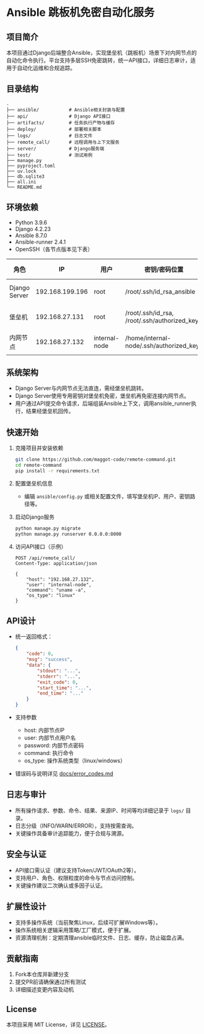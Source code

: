 
# Ansible 跳板机免密自动化服务

## 项目简介

本项目通过Django后端整合Ansible，实现堡垒机（跳板机）场景下对内网节点的自动化命令执行。平台支持多层SSH免密跳转，统一API接口，详细日志审计，适用于自动化运维和合规追踪。

## 目录结构

```
.
├── ansible/           # Ansible相关封装与配置
├── api/               # Django API接口
├── artifacts/         # 任务执行产物与缓存
├── deploy/            # 部署相关脚本
├── logs/              # 日志文件
├── remote_call/       # 远程调用与上下文服务
├── server/            # Django服务端
├── test/              # 测试用例
├── manage.py
├── pyproject.toml
├── uv.lock
├── db.sqlite3
├── all.ini
└── README.md
```

## 环境依赖

- Python 3.9.6
- Django 4.2.23
- Ansible 8.7.0
- Ansible-runner 2.4.1
- OpenSSH（各节点版本见下表）

| 角色         | IP                | 用户      | 密钥/密码位置                        | OpenSSH版本         |
| ------------ | ----------------- | --------- | ------------------------------------ | ------------------- |
| Django Server| 192.168.199.196   | root      | /root/.ssh/id_rsa_ansible            | 9.9p2, LibreSSL 3.3.6|
| 堡垒机       | 192.168.27.131    | root      | /root/.ssh/id_rsa, /root/.ssh/authorized_keys | 8.7p1, OpenSSL 3.2.2|
| 内网节点     | 192.168.27.132    | internal-node | /home/internal-node/.ssh/authorized_keys | 8.7p1, OpenSSL 3.2.2|

## 系统架构

- Django Server与内网节点无法直连，需经堡垒机跳转。
- Django Server使用专用密钥对堡垒机免密，堡垒机再免密连接内网节点。
- 用户通过API提交命令请求，后端组装Ansible上下文，调用ansible_runner执行，结果经堡垒机回传。

<!-- 如有架构图可放置于docs/目录 -->

## 快速开始

1. 克隆项目并安装依赖

     ```bash
     git clone https://github.com/maggot-code/remote-command.git
     cd remote-command
     pip install -r requirements.txt
     ```

2. 配置堡垒机信息

     - 编辑 `ansible/config.py` 或相关配置文件，填写堡垒机IP、用户、密钥路径等。

3. 启动Django服务

     ```bash
     python manage.py migrate
     python manage.py runserver 0.0.0.0:8000
     ```

4. 访问API接口（示例）

     ```http
     POST /api/remote_call/
     Content-Type: application/json

     {
         "host": "192.168.27.132",
         "user": "internal-node",
         "command": "uname -a",
         "os_type": "linux"
     }
     ```

## API设计

- 统一返回格式：

    ```json
    {
        "code": 0,
        "msg": "success",
        "data": {
            "stdout": "...",
            "stderr": "...",
            "exit_code": 0,
            "start_time": "...",
            "end_time": "..."
        }
    }
    ```

- 支持参数
    - host: 内部节点IP
    - user: 内部节点用户名
    - password: 内部节点密码
    - command: 执行命令
    - os_type: 操作系统类型（linux/windows）

- 错误码与说明详见 [docs/error_codes.md](docs/error_codes.md)

## 日志与审计

- 所有操作请求、参数、命令、结果、来源IP、时间等均详细记录于 `logs/` 目录。
- 日志分级（INFO/WARN/ERROR），支持按需查询。
- 关键操作具备审计追踪能力，便于合规与溯源。

## 安全与认证

- API接口需认证（建议支持Token/JWT/OAuth2等）。
- 支持用户、角色、权限粒度的命令与节点访问控制。
- 关键操作建议二次确认或多因子认证。

## 扩展性设计

- 支持多操作系统（当前聚焦Linux，后续可扩展Windows等）。
- 操作系统相关逻辑采用策略/工厂模式，便于扩展。
- 资源清理机制：定期清理ansible临时文件、日志、缓存，防止磁盘占满。

## 贡献指南

1. Fork本仓库并新建分支
2. 提交PR前请确保通过所有测试
3. 详细描述变更内容及动机

## License

本项目采用 MIT License，详见 [LICENSE](LICENSE)。